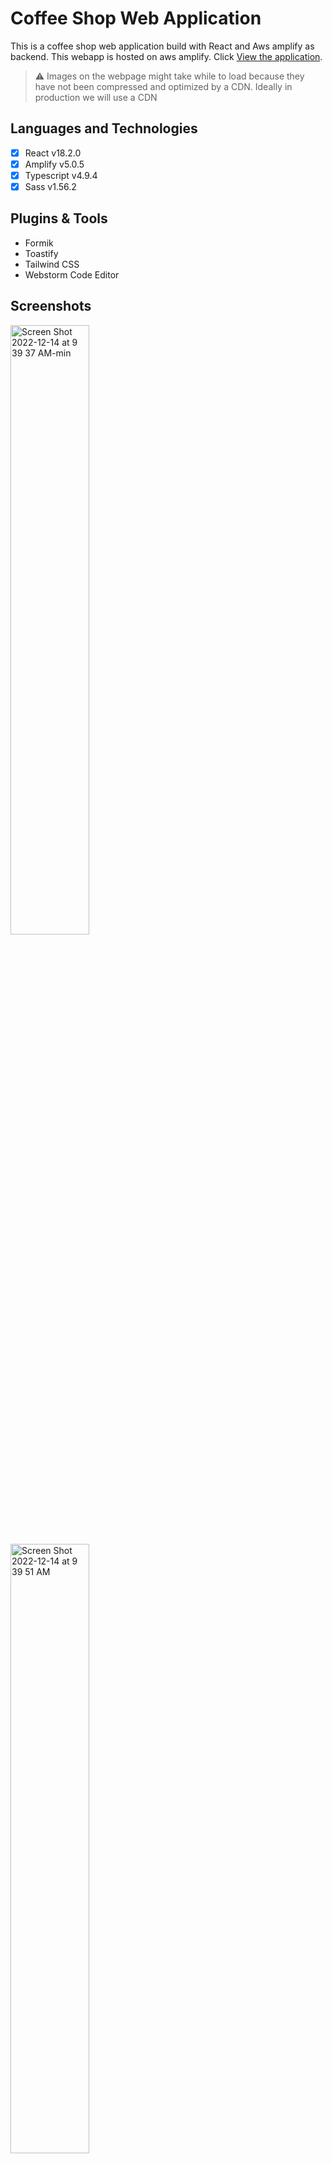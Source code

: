 # Coffee Shop Web Application
This is a coffee shop web application build with React and Aws amplify as backend. This webapp is hosted on 
aws amplify. Click [View the application](https://stagging...amplifyapp.com).
> ⚠️ Images on the webpage might take while to load because they have not been compressed and 
> optimized by a CDN. Ideally in production we will use a CDN
> 
## Languages and Technologies
- [x] React v18.2.0
- [x] Amplify v5.0.5
- [x] Typescript v4.9.4
- [x] Sass v1.56.2

## Plugins & Tools
- Formik 
- Toastify
- Tailwind CSS
- Webstorm Code Editor

## Screenshots
<img style="display: inline-block;width: 50%" alt="Screen Shot 2022-12-14 at 9 39 37 AM-min" src="https://user-images.githubusercontent.com/25336761/207588203-7a288d6c-de99-431f-935f-a7e772d588c2.png">
<img style="display: inline-block;width: 50%" alt="Screen Shot 2022-12-14 at 9 39 51 AM" src="https://user-images.githubusercontent.com/25336761/207582404-a84a7494-0a69-499a-a921-0e2f09c8a468.png">
<img style="display: inline-block;width: 50%" alt="Screen Shot 2022-12-14 at 9 40 46 AM" src="https://user-images.githubusercontent.com/25336761/207582528-a0657b4f-02a2-4ed2-8fbf-cc43d5c061a1.png">
<img style="display: inline-block;width: 50%" alt="Screen Shot 2022-12-14 at 9 41 41 AM" src="https://user-images.githubusercontent.com/25336761/207582568-02bd5fd6-1973-4a93-b8a2-cdfae024039f.png">
<img style="display: inline-block;width: 50%" alt="Screen Shot 2022-12-14 at 9 40 12 AM" src="https://user-images.githubusercontent.com/25336761/207582931-8576da30-0ef1-4c02-b28d-c5b18a1cec67.png">

## Project structure
```
-───amplify
-───node_modules
-───public
-───src
│   └───components
│   |   │   Button.tsx
│   |   │   Cart.tsx
│   |   │   Header.tsx
│   |   │   Input.tsx
│   |   │   Layout.tsx
│   |   │   QuantityInput.tsx
│   |   │   SkeletonLoader.tsx
│   └───data
│   └───models
│   └───pages
│   |   │   Checkout.tsx
│   |   │   Home.tsx
│   |   │   Product.tsx
│   └───routes
│   └───store
│   └───styles
│   index.tsx  
│   index.scss
│   package.json
```
